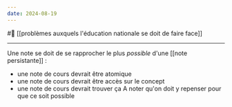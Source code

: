 ```yaml
---
date: 2024-08-19
---
```

#🌱 [[problèmes auxquels l'éducation nationale se doit de faire face]]
___
Une note se doit de se rapprocher le plus *possible* d'une [[note persistante]] :
- une note de cours devrait être atomique
- une note de cours devrait être accès sur le concept
- une note de cours devrait trouver ça
A noter qu'on doit y repenser pour que ce soit possible